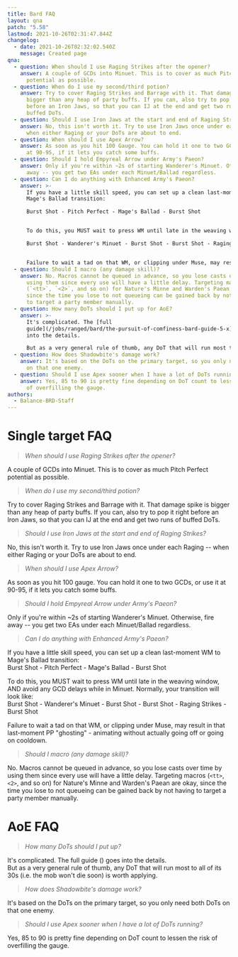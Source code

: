 ```yaml
---
title: Bard FAQ
layout: qna
patch: "5.58"
lastmod: 2021-10-26T02:31:47.844Z
changelog:
  - date: 2021-10-26T02:32:02.540Z
    message: Created page
qna:
  - question: When should I use Raging Strikes after the opener?
    answer: A couple of GCDs into Minuet. This is to cover as much Pitch Perfect
      potential as possible.
  - question: When do I use my second/third potion?
    answer: Try to cover Raging Strikes and Barrage with it. That damage spike is
      bigger than any heap of party buffs. If you can, also try to pop it right
      before an Iron Jaws, so that you can IJ at the end and get two runs of
      buffed DoTs.
  - question: Should I use Iron Jaws at the start and end of Raging Strikes?
    answer: No, this isn't worth it. Try to use Iron Jaws once under each Raging --
      when either Raging or your DoTs are about to end.
  - question: When should I use Apex Arrow?
    answer: As soon as you hit 100 Gauge. You can hold it one to two GCDs, or use it
      at 90-95, if it lets you catch some buffs.
  - question: Should I hold Empyreal Arrow under Army's Paeon?
    answer: Only if you're within ~2s of starting Wanderer's Minuet. Otherwise, fire
      away -- you get two EAs under each Minuet/Ballad regardless.
  - question: Can I do anything with Enhanced Army's Paeon?
    answer: >-
      If you have a little skill speed, you can set up a clean last-moment WM to
      Mage's Ballad transition:  

      Burst Shot - Pitch Perfect - Mage's Ballad - Burst Shot


      To do this, you MUST wait to press WM until late in the weaving window, AND avoid any GCD delays while in Minuet. Normally, your transition will look like:

      Burst Shot - Wanderer's Minuet - Burst Shot - Burst Shot - Raging Strikes - Burst Shot


      Failure to wait a tad on that WM, or clipping under Muse, may result in that last-moment PP "ghosting" - animating without actually going off or going on cooldown.
  - question: Should I macro (any damage skill)?
    answer: No. Macros cannot be queued in advance, so you lose casts over time by
      using them since every use will have a little delay. Targeting macros
      (`<tt>`, `<2>`, and so on) for Nature's Minne and Warden's Paean are okay,
      since the time you lose to not queueing can be gained back by not having
      to target a party member manually.
  - question: How many DoTs should I put up for AoE?
    answer: >-
      It's complicated. The [full
      guide](/jobs/ranged/bard/the-pursuit-of-comfiness-bard-guide-5-x) goes
      into the details.

      But as a very general rule of thumb, any DoT that will run most to all of its 30s (i.e. the mob won't die soon) is worth applying.
  - question: How does Shadowbite's damage work?
    answer: It's based on the DoTs on the primary target, so you only need both DoTs
      on that one enemy.
  - question: Should I use Apex sooner when I have a lot of DoTs running?
    answer: Yes, 85 to 90 is pretty fine depending on DoT count to lessen the risk
      of overfilling the gauge.
authors:
  - Balance-BRD-Staff
---
```

# Single target FAQ

> *When should I use Raging Strikes after the opener?*  

A couple of GCDs into Minuet. This is to cover as much Pitch Perfect potential as possible.

> *When do I use my second/third potion?*

Try to cover Raging Strikes and Barrage with it. That damage spike is bigger than any heap of party buffs. If you can, also try to pop it right before an Iron Jaws, so that you can IJ at the end and get two runs of buffed DoTs.

> *Should I use Iron Jaws at the start and end of Raging Strikes?*

No, this isn't worth it. Try to use Iron Jaws once under each Raging -- when either Raging or your DoTs are about to end.

> *When should I use Apex Arrow?*

As soon as you hit 100 gauge. You can hold it one to two GCDs, or use it at 90-95, if it lets you catch some buffs.

> *Should I hold Empyreal Arrow under Army's Paeon?*

Only if you're within ~2s of starting Wanderer's Minuet. Otherwise, fire away -- you get two EAs under each Minuet/Ballad regardless.

> *Can I do anything with Enhanced Army's Paeon?*

If you have a little skill speed, you can set up a clean last-moment WM to Mage's Ballad transition:  \
Burst Shot - Pitch Perfect - Mage's Ballad - Burst Shot

To do this, you MUST wait to press WM until late in the weaving window, AND avoid any GCD delays while in Minuet. Normally, your transition will look like:\
Burst Shot - Wanderer's Minuet - Burst Shot - Burst Shot - Raging Strikes - Burst Shot

Failure to wait a tad on that WM, or clipping under Muse, may result in that last-moment PP "ghosting" - animating without actually going off or going on cooldown.

> *Should I macro (any damage skill)?*

No. Macros cannot be queued in advance, so you lose casts over time by using them since every use will have a little delay. Targeting macros (`<tt>`, `<2>`, and so on) for Nature's Minne and Warden's Paean are okay, since the time you lose to not queueing can be gained back by not having to target a party member manually.

# AoE FAQ

> *How many DoTs should I put up?*

It's complicated. The full guide (<link>) goes into the details.\
But as a very general rule of thumb, any DoT that will run most to all of its 30s (i.e. the mob won't die soon) is worth applying.

> *How does Shadowbite's damage work?*

It's based on the DoTs on the primary target, so you only need both DoTs on that one enemy.

> *Should I use Apex sooner when I have a lot of DoTs running?*

Yes, 85 to 90 is pretty fine depending on DoT count to lessen the risk of overfilling the gauge.